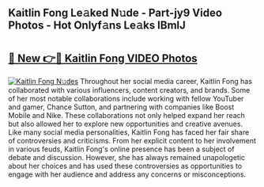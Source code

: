 ## Kaitlin Fong Le𝚊ked N𝚞de - Part-jy9 Video Photos - Hot Onlyf𝚊ns Le𝚊ks IBmlJ

# <h2><a href="http://ac50748.deff.icu/?id=Kaitlin+Fong">🔗 New 👉🔴 Kaitlin Fong VIDEO Photos</a></h2>

[![Kaitlin Fong N𝚞des](https://i.imgur.com/rIISA9y.gif)](http://ac50748.deff.icu/?id=Kaitlin+Fong)
Throughout her social media career, Kaitlin Fong has collaborated with various influencers, content creators, and brands. Some of her most notable collaborations include working with fellow YouTuber and gamer, Chance Sutton, and partnering with companies like Boost Mobile and Nike. These collaborations not only helped expand her reach but also allowed her to explore new opportunities and creative avenues. Like many social media personalities, Kaitlin Fong has faced her fair share of controversies and criticisms. From her explicit content to her involvement in various feuds, Kaitlin Fong's online presence has been a subject of debate and discussion. However, she has always remained unapologetic about her choices and has used these controversies as opportunities to engage with her audience and address any concerns or misconceptions.

